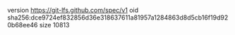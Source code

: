 version https://git-lfs.github.com/spec/v1
oid sha256:dce9724ef832856d36e318637611a81957a1284863d8d5cb16f19d920b68ee46
size 10813
